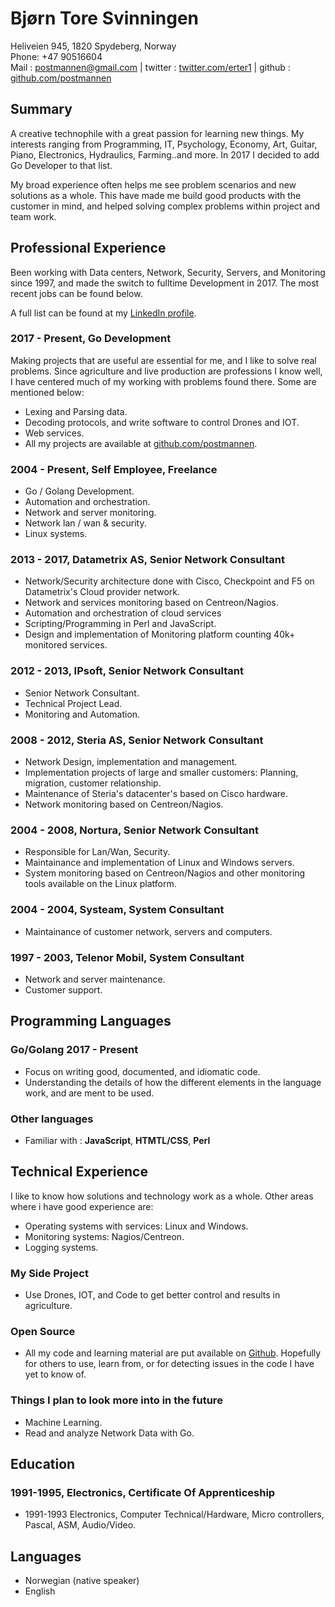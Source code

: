 # Bjørn Tore Svinningen

Heliveien 945, 1820 Spydeberg, Norway  
Phone: +47 90516604  
Mail : postmannen@gmail.com | twitter : [twitter.com/erter1](https://twitter.com/erter1) | github : [github.com/postmannen](https://github.com/postmannen)

## Summary

A creative technophile with a great passion for learning new things. My interests ranging from Programming, IT, Psychology, Economy, Art, Guitar, Piano, Electronics, Hydraulics, Farming..and more.
In 2017 I decided to add Go Developer to that list.

My broad experience often helps me see problem scenarios and new solutions as a whole. This have made me  build good products with the customer in mind, and helped solving complex problems within project and team work.

## Professional Experience

Been working with Data centers, Network, Security, Servers, and Monitoring since 1997, and made the switch to fulltime Development in 2017.
The most recent jobs can be found below.

A full list can be found at my [LinkedIn profile](https://www.linkedin.com/in/bj%C3%B8rn-tore-svinningen-1394816/).

### 2017 - Present, Go Development

Making projects that are useful are essential for me, and I like to solve real problems. Since agriculture and live production are professions I know well, I have centered much of my working with problems found there.
Some are mentioned below:

- Lexing and Parsing data.
- Decoding protocols, and write software to control Drones and IOT.
- Web services.
- All my projects are available at [github.com/postmannen](https://github.com/postmannen).

### 2004 - Present, Self Employee, Freelance

- Go / Golang Development.
- Automation and orchestration.
- Network and server monitoring.
- Network lan / wan & security.
- Linux systems.

### 2013 - 2017, Datametrix AS, Senior Network Consultant

- Network/Security architecture done with Cisco, Checkpoint and F5 on Datametrix's Cloud provider network.
- Network and services monitoring based on Centreon/Nagios.
- Automation and orchestration of cloud services
- Scripting/Programming in Perl and JavaScript.
- Design and implementation of Monitoring platform counting 40k+ monitored services.

### 2012 - 2013, IPsoft, Senior Network Consultant

- Senior Network Consultant.
- Technical Project Lead.
- Monitoring and Automation.

### 2008 - 2012, Steria AS, Senior Network Consultant

- Network Design, implementation and management.
- Implementation projects of large and smaller customers: Planning, migration, customer relationship.
- Maintenance of Steria's datacenter's based on Cisco hardware.
- Network monitoring based on Centreon/Nagios.

### 2004 - 2008, Nortura, Senior Network Consultant

- Responsible for Lan/Wan, Security.
- Maintainance and implementation of Linux and Windows servers.
- System monitoring based on Centreon/Nagios and other monitoring tools available on the Linux platform.

### 2004 - 2004, Systeam, System Consultant

- Maintainance of customer network, servers and computers.

### 1997 - 2003, Telenor Mobil, System Consultant

- Network and server maintenance.
- Customer support.

## Programming Languages

### Go/Golang 2017 - Present

- Focus on writing good, documented, and idiomatic code.
- Understanding the details of how the different elements in the language work, and are ment to be used.

### Other languages

- Familiar with : **JavaScript**, **HTMTL/CSS**, **Perl**

## Technical Experience

I like to know how solutions and technology work as a whole.  Other areas where i have good experience are:

- Operating systems with services: Linux and Windows.
- Monitoring systems: Nagios/Centreon.
- Logging systems.

### My Side Project

- Use Drones, IOT, and Code to get better control and results in agriculture.

### Open Source

- All my code and learning material are put available on [Github](https://github.com/postmannen). Hopefully for others to use, learn from, or for detecting issues in the code I have yet to know of.

### Things I plan to look more into in the future

- Machine Learning.
- Read and analyze Network Data with Go.

## Education

### 1991-1995, Electronics, Certificate Of Apprenticeship

- 1991-1993 Electronics, Computer Technical/Hardware, Micro controllers, Pascal, ASM, Audio/Video.

## Languages

- Norwegian (native speaker)
- English
